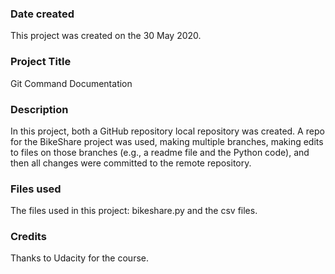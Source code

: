 ### Date created
This project was created on the 30 May 2020.

### Project Title
Git Command Documentation

### Description
In this project, both a GitHub repository local repository was created. A repo for the BikeShare project was used, making multiple branches, making edits to files on those branches (e.g., a readme file and the Python code), and then all changes were committed to the remote repository.

### Files used
The files used in this project: bikeshare.py and the csv files.

### Credits
Thanks to Udacity for the course.

